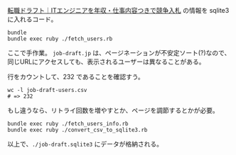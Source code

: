 [転職ドラフト｜ITエンジニアを年収・仕事内容つきで競争入札](https://job-draft.jp/) の情報を sqlite3 に入れるコード。

```
bundle
bundle exec ruby ./fetch_users.rb
```

ここで手作業。
`job-draft.jp` は、ページネーションが不安定ソート(?)なので、
同じURLにアクセスしても、表示されるユーザーは異なることがある。

行をカウントして、232 であることを確認すう。

```
wc -l job-draft-users.csv
# => 232
```

もし違うなら、リトライ回数を増やすとか、ページを調節するとかが必要。

```
bundle exec ruby ./fetch_users_info.rb
bundle exec ruby ./convert_csv_to_sqlite3.rb
```

以上で、`./job-draft.sqlite3` にデータが格納される。
